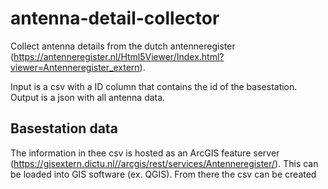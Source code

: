 # antenna-detail-collector
Collect antenna details from the dutch antenneregister (https://antenneregister.nl/Html5Viewer/Index.html?viewer=Antenneregister_extern).

Input is a csv with a ID column that contains the id of the basestation.
Output is a json with all antenna data.

## Basestation data
The information in thee csv is hosted as an ArcGIS feature server (https://gisextern.dictu.nl//arcgis/rest/services/Antenneregister/). This can be loaded into GIS software (ex. QGIS). From there the csv can be created
